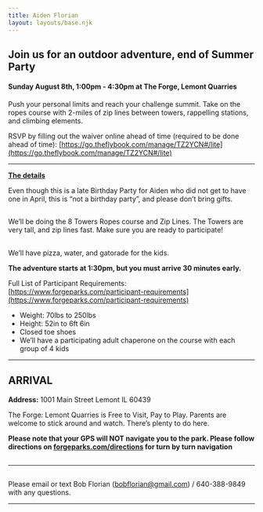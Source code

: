```yaml
---
title: Aiden Florian
layout: layouts/base.njk
---
```


## Join us for an outdoor adventure, end of Summer Party

#### Sunday August 8th, 1:00pm - 4:30pm at The Forge, Lemont Quarries

Push your personal limits and reach your challenge summit. Take on the ropes course with 2-miles of zip lines between towers, rappelling stations, and climbing elements.

RSVP by filling out the waiver online ahead of time (required to be done ahead of time): [https://go.theflybook.com/manage/TZ2YCN#/lite](https://go.theflybook.com/manage/TZ2YCN#/lite)

---

**<span style="text-decoration:underline;">The details</span>**

Even though this is a late Birthday Party for Aiden who did not get to have one in April, this is “not a birthday party”, and please don’t bring gifts.

##

We’ll be doing the 8 Towers Ropes course and Zip Lines.  The Towers are very tall, and zip lines fast.  Make sure you are ready to participate!

##

We’ll have pizza, water, and gatorade for the kids.

**The adventure starts at 1:30pm, but you must arrive 30 minutes early.**

Full List of Participant Requirements: [https://www.forgeparks.com/participant-requirements](https://www.forgeparks.com/participant-requirements)

*   Weight: 70lbs to 250lbs
*   Height: 52in to 6ft 6in
*   Closed toe shoes
*   We’ll have a participating adult chaperone on the course with each group of 4 kids

---

## **ARRIVAL**

**Address:** 1001 Main Street Lemont IL 60439

The Forge: Lemont Quarries is Free to Visit, Pay to Play.  Parents are welcome to stick around and watch.  There’s plenty to do here.

**Please note that your GPS will NOT navigate you to the park. Please follow directions on [forgeparks.com/directions](https://forgeparks.com/directions) for turn by turn navigation**

##

---

##

Please email or text Bob Florian (bobflorian@gmail.com) / 640-388-9849 with any questions.

---
